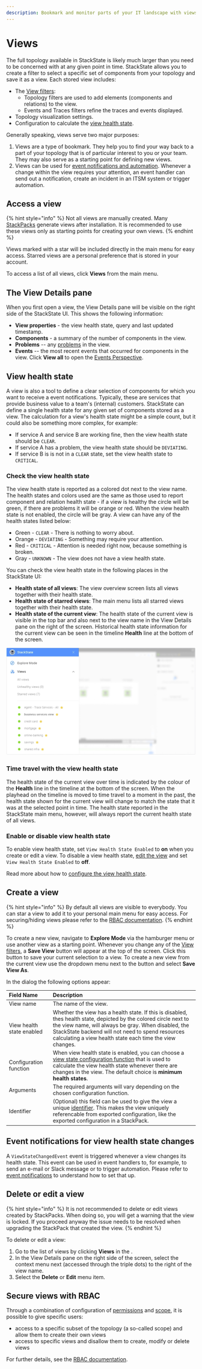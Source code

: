 ```yaml
---
description: Bookmark and monitor parts of your IT landscape with views
---
```


# Views

The full topology available in StackState is likely much larger than you need to be concerned with at any given point in time. StackState allows you to create a filter to select a specific set of components from your topology and save it as a view. Each stored view includes:

* The [View filters](/use/view_filters.md):
    - Topology filters are used to add elements \(components and relations\) to the view.
    - Events and Traces filters refine the traces and events displayed.
* Topology visualization settings.
* Configuration to calculate the [view health state](#view-health-state).

Generally speaking, views serve two major purposes:

1. Views are a type of bookmark. They help you to find your way back to a part of your topology that is of particular interest to you or your team. They may also serve as a starting point for defining new views.
2. Views can be used for [event notifications and automation](/use/health-state-and-event-notifications/send-event-notifications.md). Whenever a change within the view requires your attention, an event handler can send out a notification, create an incident in an ITSM system or trigger automation.

## Access a view

{% hint style="info" %}
Not all views are manually created. Many [StackPacks](/stackpacks/about-stackpacks.md) generate views after installation. It is recommended to use these views only as starting points for creating your own views.
{% endhint %}

Views marked with a star will be included directly in the main menu for easy access. Starred views are a personal preference that is stored in your account.

To access a list of all views, click **Views** from the main menu.

## The View Details pane

When you first open a view, the View Details pane will be visible on the right side of the StackState UI. This shows the following information:

* **View properties** - the view health state, query and last updated timestamp.
* **Components** - a summary of the number of components in the view.
* **Problems** -- any [problems](/use/problems/problems.md) in the view.
* **Events** -- the most recent events that occurred for components in the view. Click **View all** to open the [Events Perspective](/use/perspectives/events_perspective.md).

## View health state

A view is also a tool to define a clear selection of components for which you want to receive a event notifications. Typically, these are services that provide business value to a team's \(internal\) customers. StackState can define a single health state for any given set of components stored as a view. The calculation for a view's health state might be a simple count, but it could also be something more complex, for example:

* If service A and service B are working fine, then the view health state should be `CLEAR`.
* If service A has a problem, the view health state should be `DEVIATING`.
* If service B is is not in a `CLEAR` state, set the view health state to `CRITICAL`.

### Check the view health state

The view health state is reported as a colored dot next to the view name. The health states and colors used are the same as those used to report component and relation health state - if a view is healthy the circle will be green, if there are problems it will be orange or red. When the view health state is not enabled, the circle will be gray. A view can have any of the health states listed below:

* Green - `CLEAR` - There is nothing to worry about.
* Orange - `DEVIATING` - Something may require your attention.
* Red - `CRITICAL` - Attention is needed right now, because something is broken.
* Gray - `UNKNOWN` - The view does not have a view health state.

You can check the view health state in the following places in the StackState UI:

* **Health state of all views**: The view overview screen lists all views together with their health state.
* **Health state of starred views**: The main menu lists all starred views together with their health state.
* **Health state of the current view**: The health state of the current view is visible in the top bar and also next to the view name in the View Details pane on the right of the screen. Historical health state information for the current view can be seen in the timeline **Health** line at the bottom of the screen.

![View health state in main menu](/.gitbook/assets/v42_view_health_main_menu.png)

### Time travel with the view health state

The health state of the current view over time is indicated by the colour of the **Health** line in the timeline at the bottom of the screen. When the playhead on the timeline is moved to time travel to a moment in the past, the health state shown for the current view will change to match the state that it was at the selected point in time. The health state reported in the StackState main menu, however, will always report the current health state of all views.

### Enable or disable view health state

To enable view health state, set `View Health State Enabled` to **on** when you create or edit a view. To disable a view health state, [edit the view](#delete-or-edit-a-view) and set `View Health State Enabled` to **off**.

Read more about how to [configure the view health state](/use/health-state-and-event-notifications/configure-view-health.md).

## Create a view

{% hint style="info" %}
By default all views are visible to everybody. You can star a view to add it to your personal main menu for easy access. For securing/hiding views please refer to the [RBAC documentation](/configure/security/rbac/role_based_access_control.md).
{% endhint %}

To create a new view, navigate to **Explore Mode** via the hamburger menu or use another view as a starting point. Whenever you change any of the [View filters](/use/view_filters.md), a **Save View** button will appear at the top of the screen. Click this button to save your current selection to a view. To create a new view from the current view use the dropdown menu next to the button and select **Save View As**.

In the dialog the following options appear:

| Field Name | Description |
| :--- | :--- |
| View name | The name of the view. |
| View health state enabled | Whether the view has a health state. If this is disabled, thes health state, depicted by the colored circle next to the view name, will always be gray. When disabled, the StackState backend will not need to spend resources calculating a view health state each time the view changes. |
| Configuration function | When view health state is enabled, you can choose a [view state configuration function](/configure/topology/view_state_configuration.md#view-health-state-configuration-function-minimum-health-states) that is used to calculate the view health state whenever there are changes in the view. The default choice is **minimum health states**. |
| Arguments | The required arguments will vary depending on the chosen configuration function. |
| Identifier | \(Optional\) this field can be used to give the view a unique [identifier](/configure/identifiers.md). This makes the view uniquely referencable from exported configuration, like the exported configuration in a StackPack. |

## Event notifications for view health state changes

A `ViewStateChangedEvent` event is triggered whenever a view changes its health state. This event can be used in event handlers to, for example, to send an e-mail or Slack message or to trigger automation. Please refer to [event notifications](/use/health-state-and-event-notifications/send-event-notifications.md) to understand how to set that up.

## Delete or edit a view

{% hint style="info" %}
It is not recommended to delete or edit views created by StackPacks. When doing so, you will get a warning that the view is locked. If you proceed anyway the issue needs to be resolved when upgrading the StackPack that created the view.
{% endhint %}

To delete or edit a view:

1. Go to the list of views by clicking **Views** in the .
2. In the View Details pane on the right side of the screen, select the context menu next \(accessed through the triple dots\) to the right of the view name.
3. Select the **Delete** or **Edit** menu item.

## Secure views with RBAC

Through a combination of configuration of [permissions](/configure/security/rbac/rbac_permissions.md) and [scope](/configure/security/rbac/rbac_scopes.md), it is possible to give specific users:

* access to a specific subset of the topology \(a so-called scope\) and allow them to create their own views
* access to specific views and disallow them to create, modify or delete views

For further details, see the [RBAC documentation](/configure/security/rbac/role_based_access_control.md).

